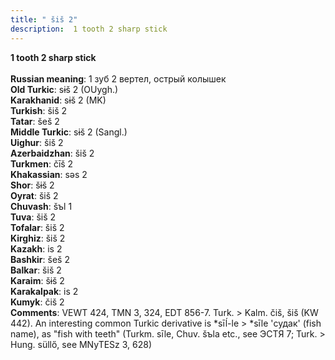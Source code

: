 ```yaml
---
title: " šiš 2"
description:  1 tooth 2 sharp stick
---
```

<strong> 1 tooth 2 sharp stick</strong><br><br>
<strong>Russian meaning</strong>:  1 зуб 2 вертел, острый колышек<br>
<strong>Old Turkic</strong>:  sɨš 2 (OUygh.)<br>
<strong>Karakhanid</strong>:  sɨš 2 (MK)<br>
<strong>Turkish</strong>:  šiš 2<br>
<strong>Tatar</strong>:  šeš 2<br>
<strong>Middle Turkic</strong>:  sɨš 2 (Sangl.)<br>
<strong>Uighur</strong>:  šiš 2<br>
<strong>Azerbaidzhan</strong>:  šiš 2<br>
<strong>Turkmen</strong>:  čīš 2<br>
<strong>Khakassian</strong>:  sǝs 2<br>
<strong>Shor</strong>:  šɨš 2<br>
<strong>Oyrat</strong>:  šiš 2<br>
<strong>Chuvash</strong>:  šъl 1<br>
<strong>Tuva</strong>:  šiš 2<br>
<strong>Tofalar</strong>:  šiš 2<br>
<strong>Kirghiz</strong>:  šiš 2<br>
<strong>Kazakh</strong>:  is 2<br>
<strong>Bashkir</strong>:  šeš 2<br>
<strong>Balkar</strong>:  šiš 2<br>
<strong>Karaim</strong>:  šɨš 2<br>
<strong>Karakalpak</strong>:  is 2<br>
<strong>Kumyk</strong>:  čiš 2<br>
<strong>Comments</strong>:  VEWT 424, TMN 3, 324, EDT 856-7. Turk. > Kalm. čiš, šiš (KW 442). An interesting common Turkic derivative is *sīĺ-le > *sīle 'судак' (fish name), as "fish with teeth" (Turkm. sīle, Chuv. šъla etc., see ЭСТЯ 7; Turk. > Hung. süllő, see MNyTESz 3, 628)<br>


